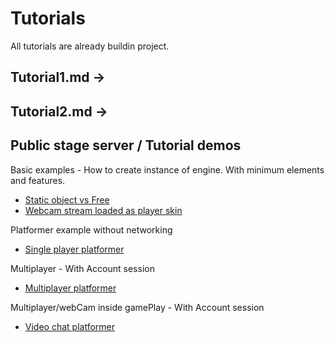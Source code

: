 
# Tutorials
 All tutorials are already buildin project.

## Tutorial1.md ->
## Tutorial2.md ->

## Public stage server / Tutorial demos

Basic examples - How to create instance of engine. With minimum elements and features.
- [Static object vs Free](https://maximumroulette.com/applications/visual-typescript-game-engine/last-build/demo1/app.html)
- [Webcam stream loaded as player skin](https://maximumroulette.com/applications/visual-typescript-game-engine/last-build/demo2/app.html)

Platformer example without networking
- [Single player platformer](https://maximumroulette.com/applications/visual-typescript-game-engine/last-build/singleplayer/app.html)

Multiplayer - With Account session
- [Multiplayer platformer](https://maximumroulette.com/applications/visual-typescript-game-engine/last-build/basket-ball-chat/app.html)

Multiplayer/webCam inside gamePlay - With Account session
- [Video chat platformer](https://maximumroulette.com/applications/visual-typescript-game-engine/last-build/multiplayer/app.html)

